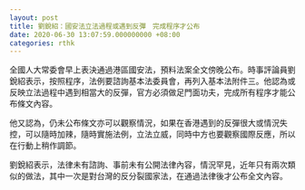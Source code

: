 ```yaml
---
layout: post
title: 劉銳紹：國安法立法過程或遇到反彈　完成程序才公布
date: 2020-06-30 13:07:59.000000000 +08:00
categories: rthk
---
```


全國人大常委會早上表決通過港區國安法，預料法案全文傍晚公布。時事評論員劉銳紹表示，按照程序，法例要諮詢基本法委員會，再列入基本法附件三。他認為或反映立法過程中遇到相當大的反彈，官方必須做足門面功夫，完成所有程序才能公布條文內容。

他又認為，仍未公布條文亦可以觀察情況，如果在香港遇到的反彈很大或情況失控，可以隨時加辣，隨時實施法例，立法立威，同時中方也要觀察國際反應，所以在行動上稍作調節。

劉銳紹表示，法律未有諮詢、事前未有公開法律內容，情況罕見，近年只有兩次類似的做法，其中一次是對台灣的反分裂國家法，在通過法律後才公布全文內容。
